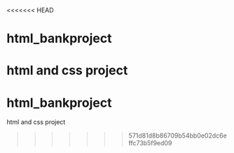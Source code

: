 <<<<<<< HEAD
# html_bankproject
html and css project
=======
# html_bankproject
html and css project
>>>>>>> 571d81d8b86709b54bb0e02dc6effc73b5f9ed09
